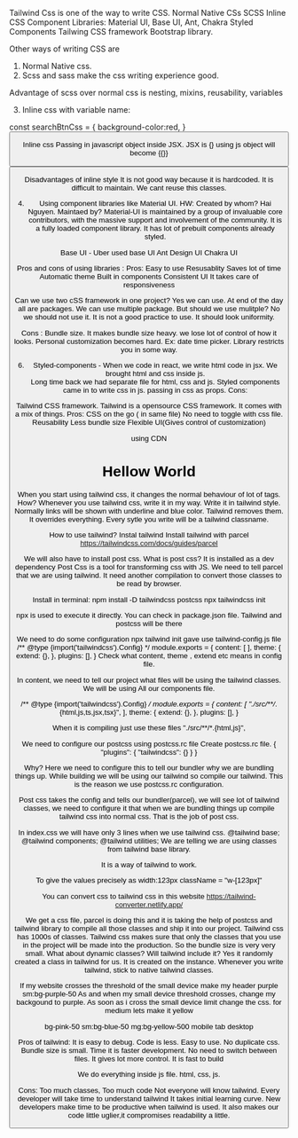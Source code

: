 Tailwind Css is one of the way to write CSS.
Normal Native CSs
SCSS
Inline CSS
Component Libraries: Material UI, Base UI, Ant, Chakra
Styled Components
Tailwing CSS framework
Bootstrap library.

Other ways of writing CSS are 
1. Normal Native css.
2. Scss and sass make the css writing experience good.

Advantage of scss over normal css is nesting, mixins, reusability, variables

3. Inline css with variable name:

const searchBtnCss = {
    background-color:red,
}
<button style= {searchBtnCss}/>

Inline css 
Passing in javascript object inside JSX. 
JSX is {} using js object will become {{}}

<button style = {{background-color:red}}/>

Disadvantages of inline style
It is not good way because it is hardcoded. 
It is difficult to maintain.
We cant reuse this classes.

4. Using component libraries like 
Material UI. 
HW: Created by whom? Hai Nguyen.
Maintaed by? Material-UI is maintained by a group of invaluable core contributors, with the massive support and involvement of the community.
It is a fully loaded component library. It has lot of prebuilt components already styled. 

Base UI - Uber used base UI
Ant Design UI 
Chakra UI 

Pros and cons of using libraries :
Pros: 
Easy to use 
Resusablity
Saves lot of time
Automatic theme
Built in components 
Consistent UI
It takes care of responsiveness

Can we use two cSS framework in one project? Yes we can use.
At end of the day all are packages. We can use multiple package. 
But should we use mulitple? No we should not use it.
It is not a good practice to use. 
It should look uniformity.

Cons :
Bundle size. It makes bundle size heavy.
we lose lot of control of how it looks. Personal customization becomes hard.
Ex: date time picker. Library restricts you in some way.

6. Styled-components - 
When we code in react, we write html code in jsx. We brought html and css inside js.  
Long time back we had separate file for html, css and js.
Styled components came in to write css in js. passing in css as props. 
Cons: 


Tailwind CSS framework. 
Tailwind is a opensource CSS framework.
It comes with a mix of things.
Pros: 
CSS on the go ( in same file) No need to toggle with css file.
Reusability
Less bundle size
Flexible UI(Gives control of customization)

using CDN 
<script src="https://cdn.tailwindcss.com"></script>

<h1>Hellow World</h1>

When you start using tailwind css, it changes the normal behaviour of lot of tags.  How? 
Whenever you use tailwind css, write it in my way. Write it in tailwind style.
Normally links will be shown with underline and blue color. Tailwind  removes them.
It overrides everything. 
Every sytle you write will be a tailwind classname.


How to use tailwind?
Instal tailwind
Install tailwind with parcel 
https://tailwindcss.com/docs/guides/parcel

We will also have to install post css. 
What is post css?  It is installed as a dev dependency
Post Css is a tool for transforming css with JS.
We need to tell parcel that we are using tailwind. 
It need another compilation to convert those classes to be read by browser.

Install in terminal:
npm install -D tailwindcss postcss
npx tailwindcss init

npx is used to execute it directly.
You can check in package.json file. Tailwind and postcss will be there

We need to do some configuration
npx tailwind init gave use tailwind-config.js file 
/** @type {import('tailwindcss').Config} */
module.exports = {
  content: [ ],
  theme: {
    extend: {},
  },
  plugins: [],
}
Check what content, theme , extend etc means in config file.

In content, we need to tell our project what files will be using the tailwind classes.
We will be using All our components file. 


   /** @type {import('tailwindcss').Config} */
module.exports = {
  content: [
    "./src/**/*.{html,js,ts,jsx,tsx}",
  ],
  theme: {
    extend: {},
  },
  plugins: [],
}

When it is compiling just use these files  "./src/**/*.{html,js}",

We need to configure our postcss using postcss.rc file
Create postcss.rc file. 
{
  "plugins": {
    "tailwindcss": {}
  }
}

Why? Here we need to configure this to tell our bundler why we are bundling things up. 
While building we will be using our tailwind so compile our tailwind. This is the reason we use postcss.rc configuration.

Post css takes the config and tells our bundler(parcel), we will see lot of tailwind classes, we need to configure it that when we are bundling things up compile tailwind css into normal css. That is the job of post css.

In index.css we will have only 3 lines when we use tailwind css.
@tailwind base;
@tailwind components;
@tailwind utilities;
We are telling we are using classes from tailwind base library.
 
It is a way of tailwind to work. 

To give the values precisely as width:123px
className = "w-[123px]"

You can convert css to tailwind css in this website
https://tailwind-converter.netlify.app/

We get a css file, parcel is doing this and it is taking the help of postcss and tailwind library to compile all those classes and ship it into our project.
Tailwind css has 1000s of classes. Tailwind css makes sure that only the classes that you use in the project will be made into the production. So the bundle size is very very small. What about dynamic classes? Will tailwind include it? Yes it randomly created a class in tailwind for us. It is created on the instance. Whenever you write tailwind, stick to native tailwind classes. 

If my website crosses the threshold of the small device make my header purple
sm:bg-purple-50
As and when my small device threshold crosses, change my backgound to purple. 
As soon as i cross the small device limit change the css.
for medium lets make it yellow

bg-pink-50 sm:bg-blue-50 mg:bg-yellow-500
mobile      tab             desktop

Pros of tailwind: 
It is easy to debug. 
Code is less. Easy to use.
No duplicate css.
Bundle size is small.
Time it is faster development. No need to switch between files.
It gives lot more control.
It is fast to build

We do everything inside js file. html, css, js.

Cons: 
Too much classes, 
Too much code
Not everyone will know tailwind. Every developer will take time to understand tailwind
It takes initial learning curve. New developers make time to be productive when tailwind is used. It also makes our code little uglier,it compromises readability a little. 








